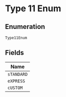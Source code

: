 
# Type 11 Enum

## Enumeration

`Type11Enum`

## Fields

| Name |
|  --- |
| `sTANDARD` |
| `eXPRESS` |
| `cUSTOM` |

